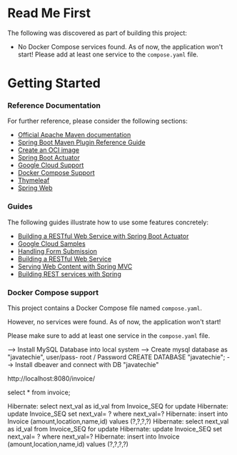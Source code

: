 # Read Me First
The following was discovered as part of building this project:

* No Docker Compose services found. As of now, the application won't start! Please add at least one service to the `compose.yaml` file.

# Getting Started

### Reference Documentation
For further reference, please consider the following sections:

* [Official Apache Maven documentation](https://maven.apache.org/guides/index.html)
* [Spring Boot Maven Plugin Reference Guide](https://docs.spring.io/spring-boot/docs/3.2.5/maven-plugin/reference/html/)
* [Create an OCI image](https://docs.spring.io/spring-boot/docs/3.2.5/maven-plugin/reference/html/#build-image)
* [Spring Boot Actuator](https://docs.spring.io/spring-boot/docs/3.2.5/reference/htmlsingle/index.html#actuator)
* [Google Cloud Support](https://googlecloudplatform.github.io/spring-cloud-gcp/reference/html/index.html)
* [Docker Compose Support](https://docs.spring.io/spring-boot/docs/3.2.5/reference/htmlsingle/index.html#features.docker-compose)
* [Thymeleaf](https://docs.spring.io/spring-boot/docs/3.2.5/reference/htmlsingle/index.html#web.servlet.spring-mvc.template-engines)
* [Spring Web](https://docs.spring.io/spring-boot/docs/3.2.5/reference/htmlsingle/index.html#web)

### Guides
The following guides illustrate how to use some features concretely:

* [Building a RESTful Web Service with Spring Boot Actuator](https://spring.io/guides/gs/actuator-service/)
* [Google Cloud Samples](https://github.com/GoogleCloudPlatform/spring-cloud-gcp/tree/main/spring-cloud-gcp-samples)
* [Handling Form Submission](https://spring.io/guides/gs/handling-form-submission/)
* [Building a RESTful Web Service](https://spring.io/guides/gs/rest-service/)
* [Serving Web Content with Spring MVC](https://spring.io/guides/gs/serving-web-content/)
* [Building REST services with Spring](https://spring.io/guides/tutorials/rest/)

### Docker Compose support
This project contains a Docker Compose file named `compose.yaml`.

However, no services were found. As of now, the application won't start!

Please make sure to add at least one service in the `compose.yaml` file.


 --> Install MySQL Database into local system
  --> Create mysql database as "javatechie", user/pass- root / Password
  	CREATE DATABASE "javatechie";
  --> Install dbeaver and connect with DB "javatechie"
  
  http://localhost:8080/invoice/
  
  select * from invoice;
  
Hibernate: select next_val as id_val from Invoice_SEQ for update
Hibernate: update Invoice_SEQ set next_val= ? where next_val=?
Hibernate: insert into Invoice (amount,location,name,id) values (?,?,?,?)
Hibernate: select next_val as id_val from Invoice_SEQ for update
Hibernate: update Invoice_SEQ set next_val= ? where next_val=?
Hibernate: insert into Invoice (amount,location,name,id) values (?,?,?,?)

